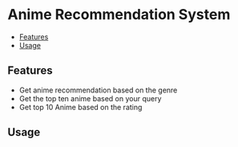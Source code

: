 <p><img src="" /></p>
<p>
<h1>Anime Recommendation System</h1>





* [Features](#features)
*  [Usage](#usage)



<a id="features"></a>
##  Features
- Get anime recommendation based on the genre
- Get the top ten anime based on your query
- Get top 10 Anime based on the rating

##  Usage
<a id="usage-basic"></a>




